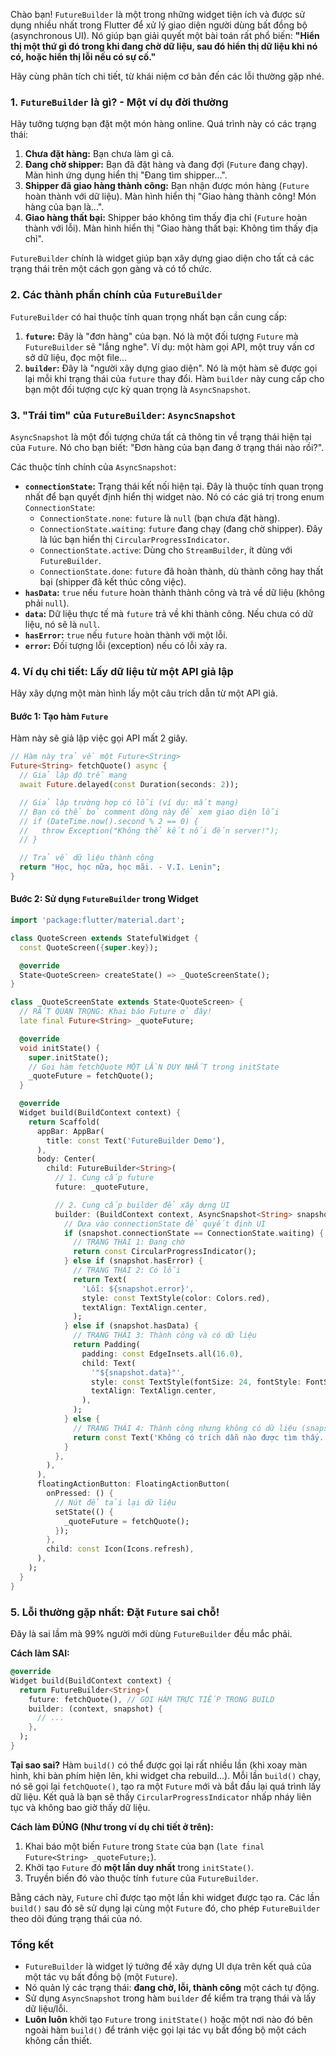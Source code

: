 Chào bạn! `FutureBuilder` là một trong những widget tiện ích và được sử dụng nhiều nhất trong Flutter để xử lý giao diện người dùng bất đồng bộ (asynchronous UI). Nó giúp bạn giải quyết một bài toán rất phổ biến: **"Hiển thị một thứ gì đó trong khi đang chờ dữ liệu, sau đó hiển thị dữ liệu khi nó có, hoặc hiển thị lỗi nếu có sự cố."**

Hãy cùng phân tích chi tiết, từ khái niệm cơ bản đến các lỗi thường gặp nhé.

### 1. `FutureBuilder` là gì? - Một ví dụ đời thường

Hãy tưởng tượng bạn đặt một món hàng online. Quá trình này có các trạng thái:
1.  **Chưa đặt hàng:** Bạn chưa làm gì cả.
2.  **Đang chờ shipper:** Bạn đã đặt hàng và đang đợi (`Future` đang chạy). Màn hình ứng dụng hiển thị "Đang tìm shipper...".
3.  **Shipper đã giao hàng thành công:** Bạn nhận được món hàng (`Future` hoàn thành với dữ liệu). Màn hình hiển thị "Giao hàng thành công! Món hàng của bạn là...".
4.  **Giao hàng thất bại:** Shipper báo không tìm thấy địa chỉ (`Future` hoàn thành với lỗi). Màn hình hiển thị "Giao hàng thất bại: Không tìm thấy địa chỉ".

`FutureBuilder` chính là widget giúp bạn xây dựng giao diện cho tất cả các trạng thái trên một cách gọn gàng và có tổ chức.

### 2. Các thành phần chính của `FutureBuilder`

`FutureBuilder` có hai thuộc tính quan trọng nhất bạn cần cung cấp:

1.  **`future`:** Đây là "đơn hàng" của bạn. Nó là một đối tượng `Future` mà `FutureBuilder` sẽ "lắng nghe". Ví dụ: một hàm gọi API, một truy vấn cơ sở dữ liệu, đọc một file...
2.  **`builder`:** Đây là "người xây dựng giao diện". Nó là một hàm sẽ được gọi lại mỗi khi trạng thái của `future` thay đổi. Hàm `builder` này cung cấp cho bạn một đối tượng cực kỳ quan trọng là `AsyncSnapshot`.

### 3. "Trái tim" của `FutureBuilder`: `AsyncSnapshot`

`AsyncSnapshot` là một đối tượng chứa tất cả thông tin về trạng thái hiện tại của `Future`. Nó cho bạn biết: "Đơn hàng của bạn đang ở trạng thái nào rồi?".

Các thuộc tính chính của `AsyncSnapshot`:

*   **`connectionState`:** Trạng thái kết nối hiện tại. Đây là thuộc tính quan trọng nhất để bạn quyết định hiển thị widget nào. Nó có các giá trị trong enum `ConnectionState`:
    *   `ConnectionState.none`: `future` là `null` (bạn chưa đặt hàng).
    *   `ConnectionState.waiting`: `future` đang chạy (đang chờ shipper). Đây là lúc bạn hiển thị `CircularProgressIndicator`.
    *   `ConnectionState.active`: Dùng cho `StreamBuilder`, ít dùng với `FutureBuilder`.
    *   `ConnectionState.done`: `future` đã hoàn thành, dù thành công hay thất bại (shipper đã kết thúc công việc).
*   **`hasData`:** `true` nếu `future` hoàn thành thành công và trả về dữ liệu (không phải `null`).
*   **`data`:** Dữ liệu thực tế mà `future` trả về khi thành công. Nếu chưa có dữ liệu, nó sẽ là `null`.
*   **`hasError`:** `true` nếu `future` hoàn thành với một lỗi.
*   **`error`:** Đối tượng lỗi (exception) nếu có lỗi xảy ra.

### 4. Ví dụ chi tiết: Lấy dữ liệu từ một API giả lập

Hãy xây dựng một màn hình lấy một câu trích dẫn từ một API giả.

#### Bước 1: Tạo hàm `Future`

Hàm này sẽ giả lập việc gọi API mất 2 giây.

```dart
// Hàm này trả về một Future<String>
Future<String> fetchQuote() async {
  // Giả lập độ trễ mạng
  await Future.delayed(const Duration(seconds: 2));

  // Giả lập trường hợp có lỗi (ví dụ: mất mạng)
  // Bạn có thể bỏ comment dòng này để xem giao diện lỗi
  // if (DateTime.now().second % 2 == 0) {
  //   throw Exception("Không thể kết nối đến server!");
  // }

  // Trả về dữ liệu thành công
  return "Học, học nữa, học mãi. - V.I. Lenin";
}
```

#### Bước 2: Sử dụng `FutureBuilder` trong Widget

```dart
import 'package:flutter/material.dart';

class QuoteScreen extends StatefulWidget {
  const QuoteScreen({super.key});

  @override
  State<QuoteScreen> createState() => _QuoteScreenState();
}

class _QuoteScreenState extends State<QuoteScreen> {
  // RẤT QUAN TRỌNG: Khai báo Future ở đây!
  late final Future<String> _quoteFuture;

  @override
  void initState() {
    super.initState();
    // Gọi hàm fetchQuote MỘT LẦN DUY NHẤT trong initState
    _quoteFuture = fetchQuote();
  }

  @override
  Widget build(BuildContext context) {
    return Scaffold(
      appBar: AppBar(
        title: const Text('FutureBuilder Demo'),
      ),
      body: Center(
        child: FutureBuilder<String>(
          // 1. Cung cấp future
          future: _quoteFuture,

          // 2. Cung cấp builder để xây dựng UI
          builder: (BuildContext context, AsyncSnapshot<String> snapshot) {
            // Dựa vào connectionState để quyết định UI
            if (snapshot.connectionState == ConnectionState.waiting) {
              // TRẠNG THÁI 1: Đang chờ
              return const CircularProgressIndicator();
            } else if (snapshot.hasError) {
              // TRẠNG THÁI 2: Có lỗi
              return Text(
                'Lỗi: ${snapshot.error}',
                style: const TextStyle(color: Colors.red),
                textAlign: TextAlign.center,
              );
            } else if (snapshot.hasData) {
              // TRẠNG THÁI 3: Thành công và có dữ liệu
              return Padding(
                padding: const EdgeInsets.all(16.0),
                child: Text(
                  '"${snapshot.data}"',
                  style: const TextStyle(fontSize: 24, fontStyle: FontStyle.italic),
                  textAlign: TextAlign.center,
                ),
              );
            } else {
              // TRẠNG THÁI 4: Thành công nhưng không có dữ liệu (snapshot.data là null)
              return const Text('Không có trích dẫn nào được tìm thấy.');
            }
          },
        ),
      ),
      floatingActionButton: FloatingActionButton(
        onPressed: () {
          // Nút để tải lại dữ liệu
          setState(() {
            _quoteFuture = fetchQuote();
          });
        },
        child: const Icon(Icons.refresh),
      ),
    );
  }
}
```

### 5. Lỗi thường gặp nhất: Đặt `Future` sai chỗ!

Đây là sai lầm mà 99% người mới dùng `FutureBuilder` đều mắc phải.

**Cách làm SAI:**
```dart
@override
Widget build(BuildContext context) {
  return FutureBuilder<String>(
    future: fetchQuote(), // GỌI HÀM TRỰC TIẾP TRONG BUILD
    builder: (context, snapshot) {
      // ...
    },
  );
}
```

**Tại sao sai?**
Hàm `build()` có thể được gọi lại rất nhiều lần (khi xoay màn hình, khi bàn phím hiện lên, khi widget cha rebuild...). Mỗi lần `build()` chạy, nó sẽ gọi lại `fetchQuote()`, tạo ra một `Future` mới và bắt đầu lại quá trình lấy dữ liệu. Kết quả là bạn sẽ thấy `CircularProgressIndicator` nhấp nháy liên tục và không bao giờ thấy dữ liệu.

**Cách làm ĐÚNG (Như trong ví dụ chi tiết ở trên):**
1.  Khai báo một biến `Future` trong `State` của bạn (`late final Future<String> _quoteFuture;`).
2.  Khởi tạo `Future` đó **một lần duy nhất** trong `initState()`.
3.  Truyền biến đó vào thuộc tính `future` của `FutureBuilder`.

Bằng cách này, `Future` chỉ được tạo một lần khi widget được tạo ra. Các lần `build()` sau đó sẽ sử dụng lại cùng một `Future` đó, cho phép `FutureBuilder` theo dõi đúng trạng thái của nó.

### Tổng kết

*   `FutureBuilder` là widget lý tưởng để xây dựng UI dựa trên kết quả của một tác vụ bất đồng bộ (một `Future`).
*   Nó quản lý các trạng thái: **đang chờ, lỗi, thành công** một cách tự động.
*   Sử dụng `AsyncSnapshot` trong hàm `builder` để kiểm tra trạng thái và lấy dữ liệu/lỗi.
*   **Luôn luôn** khởi tạo `Future` trong `initState()` hoặc một nơi nào đó bên ngoài hàm `build()` để tránh việc gọi lại tác vụ bất đồng bộ một cách không cần thiết.

